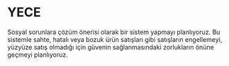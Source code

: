 # YECE

Sosyal sorunlara çözüm önerisi olarak bir sistem yapmayı planlıyoruz.
Bu sistemle sahte, hatalı veya bozuk ürün satışları gibi satışların engellemeyi, yüzyüze
satış olmadığı için güvenin sağlanmasındaki zorlukların önüne geçmeyi planlıyoruz.